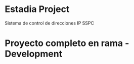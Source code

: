 # Estadia Project
Sistema de control de direcciones IP  SSPC

# Proyecto completo en rama -Development
